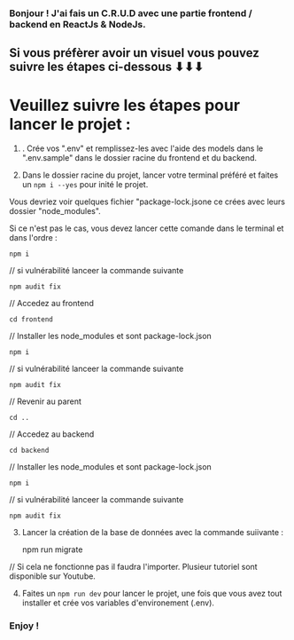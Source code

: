 ### Bonjour ! J'ai fais un C.R.U.D avec une partie frontend / backend en ReactJs & NodeJs.

## Si vous préfèrer avoir un visuel vous pouvez suivre les étapes ci-dessous ⬇⬇⬇

# Veuillez suivre les étapes pour lancer le projet :

1. . Crée vos ".env" et remplissez-les avec l'aide des models dans le ".env.sample" dans le dossier racine du frontend et du backend.

2. Dans le dossier racine du projet, lancer votre terminal préféré et faites un `npm i --yes` pour inité le projet.

Vous devriez voir quelques fichier "package-lock.jsone ce crées avec leurs dossier "node_modules".

Si ce n'est pas le cas, vous devez lancer cette comande dans le terminal et dans l'ordre :

    npm i

// si vulnérabilité lanceer la commande suivante

    npm audit fix

// Accedez au frontend

    cd frontend

// Installer les node_modules et sont package-lock.json

    npm i

// si vulnérabilité lanceer la commande suivante

    npm audit fix

// Revenir au parent

    cd ..

// Accedez au backend

    cd backend

// Installer les node_modules et sont package-lock.json

    npm i

// si vulnérabilité lanceer la commande suivante

    npm audit fix

3. Lancer la création de la base de données avec la commande suiivante :

   npm run migrate

// Si cela ne fonctionne pas il faudra l'importer. Plusieur tutoriel sont disponible sur Youtube.

4. Faites un `npm run dev` pour lancer le projet, une fois que vous avez tout installer et crée vos variables d'environement (.env).

### Enjoy !
